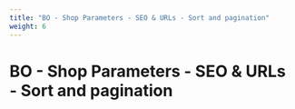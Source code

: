 ```yaml
---
title: "BO - Shop Parameters - SEO & URLs - Sort and pagination"
weight: 6
---
```


# BO - Shop Parameters - SEO & URLs - Sort and pagination

